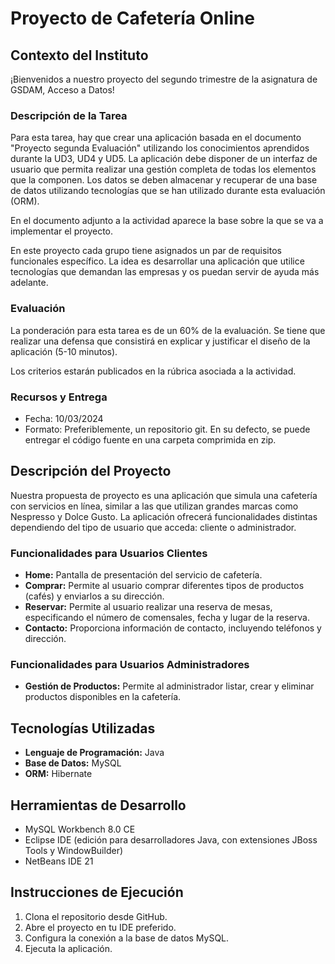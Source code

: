 # Proyecto de Cafetería Online

## Contexto del Instituto

¡Bienvenidos a nuestro proyecto del segundo trimestre de la asignatura de GSDAM, Acceso a Datos!

### Descripción de la Tarea

Para esta tarea, hay que crear una aplicación basada en el documento "Proyecto segunda Evaluación" utilizando los conocimientos aprendidos durante la UD3, UD4 y UD5. La aplicación debe disponer de un interfaz de usuario que permita realizar una gestión completa de todas los elementos que la componen. Los datos se deben almacenar y recuperar de una base de datos utilizando tecnologías que se han utilizado durante esta evaluación (ORM).

En el documento adjunto a la actividad aparece la base sobre la que se va a implementar el proyecto.

En este proyecto cada grupo tiene asignados un par de requisitos funcionales específico. La idea es desarrollar una aplicación que utilice tecnologías que demandan las empresas y os puedan servir de ayuda más adelante.

### Evaluación

La ponderación para esta tarea es de un 60% de la evaluación. Se tiene que realizar una defensa que consistirá en explicar y justificar el diseño de la aplicación (5-10 minutos).

Los criterios estarán publicados en la rúbrica asociada a la actividad.

### Recursos y Entrega

- Fecha: 10/03/2024
- Formato: Preferiblemente, un repositorio git. En su defecto, se puede entregar el código fuente en una carpeta comprimida en zip.

## Descripción del Proyecto

Nuestra propuesta de proyecto es una aplicación que simula una cafetería con servicios en línea, similar a las que utilizan grandes marcas como Nespresso y Dolce Gusto. La aplicación ofrecerá funcionalidades distintas dependiendo del tipo de usuario que acceda: cliente o administrador.

### Funcionalidades para Usuarios Clientes

- **Home:** Pantalla de presentación del servicio de cafetería.
- **Comprar:** Permite al usuario comprar diferentes tipos de productos (cafés) y enviarlos a su dirección.
- **Reservar:** Permite al usuario realizar una reserva de mesas, especificando el número de comensales, fecha y lugar de la reserva.
- **Contacto:** Proporciona información de contacto, incluyendo teléfonos y dirección.

### Funcionalidades para Usuarios Administradores

- **Gestión de Productos:** Permite al administrador listar, crear y eliminar productos disponibles en la cafetería.

## Tecnologías Utilizadas

- **Lenguaje de Programación:** Java
- **Base de Datos:** MySQL
- **ORM:** Hibernate

## Herramientas de Desarrollo

- MySQL Workbench 8.0 CE
- Eclipse IDE (edición para desarrolladores Java, con extensiones JBoss Tools y WindowBuilder)
- NetBeans IDE 21

## Instrucciones de Ejecución

1. Clona el repositorio desde GitHub.
2. Abre el proyecto en tu IDE preferido.
3. Configura la conexión a la base de datos MySQL.
4. Ejecuta la aplicación.
